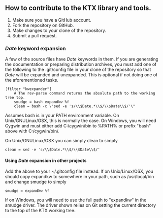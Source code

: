 ## How to contribute to the KTX library and tools.

1. Make sure you have a GitHub account.
2. Fork the repository on GitHub.
3. Make changes to your clone of the repository.
4. Submit a pull request.

### $Date$ keyword expansion

A few of the source files have $Date$ keywords in them. If you are generating the documentation or preparing distribution archives, you must add one of the following to the .git/config file in your clone of the repository so that $Date$ will be expanded and unexpanded. This is optional if not doing one of the aforementioned tasks.

```
[filter "kwexpander"]
	# The rev-parse command returns the absolute path to the working tree top.
	smudge = bash expandkw %f
	clean = bash -c \"sed -e 's/\\$Date.*\\$/\\$Date\\$/'\"
```
Assumes bash is in your PATH environment variable. On Unix/GNULinux/OSX, this is normally the case. On Windows, you will need Cygwin and must either add C:\cygwin\bin to %PATH% or prefix "bash" above with C:/cygwin/bin/.

On Unix/GNULinux/OSX you can simply clean to simply

```
clean = sed -e 's/\\$Date.*\\$/\\$Date\\$/'
```

#### Using $Date$ expansion in other projects

Add the above to your ~/.gitconfig file instead. If on Unix/Linux/OSX, you should copy expandkw to somewhere in your path, such as /usr/local/bin and change smudge to simply

```
smudge = expandkw %f
```

If on Windows, you will need to use the full path to "expandkw" in the smudge driver. The driver shown relies on Git setting the current directory to the top of the KTX working tree.
